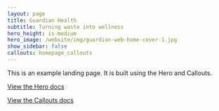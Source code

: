 ```yaml
---
layout: page
title: Guardian Health
subtitle: Turning waste into wellness
hero_height: is-medium
hero_image: /website/img/guardian-web-home-cover-1.jpg
show_sidebar: false
callouts: homepage_callouts
---
```


This is an example landing page. It is built using the Hero and Callouts.

[View the Hero docs](/bulma-clean-theme/docs/pages/hero/)

[View the Callouts docs](/bulma-clean-theme/docs/page-components/callouts)